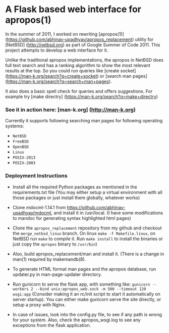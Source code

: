 # A Flask based web interface for apropos(1)

In the summer of 2011, I worked on rewriting [apropos(1)] (https://github.com/abhinav-upadhyay/apropos_replacement) utility for [NetBSD] (http://netbsd.org) as part of Google Summer of Code 2011. This project attempts to develop a web interface for it.

Unlike the traditional apropos implementations, the apropos in NetBSD does full text search and has a ranking algorithm to show the most relevant results at the top. So you could run queries like [create socket] (https://man-k.org/search?q=create+socket) or [search man pages] (https://man-k.org/search?q=search+man+pages).

It also does a basic spell check for queries and offers suggestions. For example try [make directry] (https://man-k.org/search?q=make+directry)

### See it in action here: [man-k.org] (http://man-k.org)
Currently it supports following searching man pages for following operating systems:
* ```NetBSD``` 
* ```FreeBSD```
* ```OpenBSD```
* ```Linux``` 
* ```POSIX-2013``` 
* ```POSIX-2003```


### Deployment Instructions

* Install all the required Python packages as mentioned in the requirements.txt file
(You may either setup a virtual environment with all those packages or just install them
 globally, whatever works)

* Clone mdocml-1.14.1 from https://github.com/abhinav-upadhyay/mdocml, and install it in /usr/local.
(I have some modifications to mandoc for generating syntax highlighted html pages)

* Clone the `apropos_replacement` repository from my github and checkout the
`merge_netbsd_linux` branch. On linux `make -f Makefile.linux`, on NetBSD run `make`
to compile it. Run `make install` to install the binaries or just copy the `apropos` binary to `/usr/bin`)

* Also, build apropos_replacement/man and install it. (There is a change in man(1) required by makemandb(8).

* To generate HTML format man pages and the apropos database, run updater.py in man-page-updater directory.

* Run gunicorn to serve the flask app, with something like:
`gunicorn --workers 2 --bind unix:apropos_web.sock -m 500 --timeout 120 wsgi:app`
(Consider making it an rc/init script to start it automatically on server startup).
You can either make gunicorn serve the site directly, or setup a proxy with Nginx.

* In case of issues, look into the config.py file, to see if any path is wrong for your
system. Also, check the apropos_wsgi.log to see any exceptions from the flask application.
